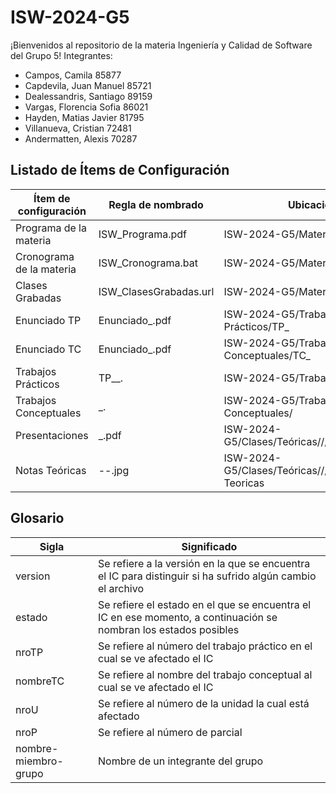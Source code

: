# ISW-2024-G5
¡Bienvenidos al repositorio de la materia Ingeniería y Calidad de Software del Grupo 5!
Integrantes:
- Campos, Camila 85877
- Capdevila, Juan Manuel 85721
- Dealessandris, Santiago 89159
- Vargas, Florencia Sofia 86021
- Hayden, Matias Javier 81795
- Villanueva, Cristian 72481
- Andermatten, Alexis 70287


## Listado de Ítems de Configuración
| Ítem de configuración       | Regla de nombrado                  | Ubicación                                |
|-----------------------------|-----------------------------------|-----------------------------------------|
| Programa de la materia      | ISW_Programa.pdf                  | ISW-2024-G5/Materiales/Programa         |
| Cronograma de la materia    | ISW_Cronograma.bat                | ISW-2024-G5/Materiales                  |
| Clases Grabadas             | ISW_ClasesGrabadas.url            | ISW-2024-G5/Materiales                  |
| Enunciado TP                | Enunciado_<version>.pdf           | ISW-2024-G5/Trabajos-Prácticos/TP_<noTP>|
| Enunciado TC                | Enunciado_<version>.pdf           | ISW-2024-G5/Trabajos-Conceptuales/TC_<noTC>|
| Trabajos Prácticos          | TP_<noTP>_<estado>.<ext>          | ISW-2024-G5/Trabajos-Prácticos/<noTP>   |
| Trabajos Conceptuales       | <nombreTC>_<estado>.<ext>         | ISW-2024-G5/Trabajos-Conceptuales/<nombreTC>|
| Presentaciones              | <nombreDelTema>_<version>.pdf     | ISW-2024-G5/Clases/Teóricas/<unidad>/<grupo>/Presentaciones|
| Notas Teóricas              | <tema>-<fecha>-<nombre-miembro-grupo>.jpg | 	ISW-2024-G5/Clases/Teóricas/<unidad>/<grupo>/Notas-Teoricas|

## Glosario
| Sigla                | Significado                                                                 |
|----------------------|-----------------------------------------------------------------------------|
| version              | Se refiere a la versión en la que se encuentra el IC para distinguir si ha sufrido algún cambio el archivo |
| estado               | Se refiere el estado en el que se encuentra el IC en ese momento, a continuación se nombran los estados posibles |
| nroTP                | Se refiere al número del trabajo práctico en el cual se ve afectado el IC |
| nombreTC             | Se refiere al nombre del trabajo conceptual al cual se ve afectado el IC |
| nroU                 | Se refiere al número de la unidad la cual está afectado |
| nroP                 | Se refiere al número de parcial |
| nombre-miembro-grupo | Nombre de un integrante del grupo |
